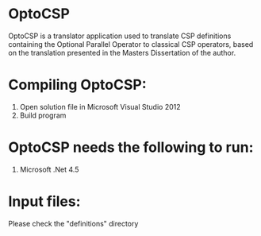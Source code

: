 OptoCSP
=======

OptoCSP is a translator application used to translate CSP definitions containing the Optional Parallel Operator to classical CSP operators, based on the translation presented in the Masters Dissertation of the author.


Compiling OptoCSP:
==================
1. Open solution file in Microsoft Visual Studio 2012
2. Build program 


OptoCSP needs the following to run:
===================================

1. Microsoft .Net 4.5


Input files:
=====================
Please check the "definitions" directory
